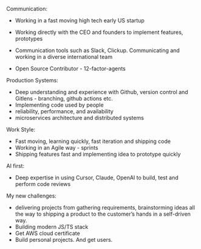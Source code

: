 Communication:
- Working in a fast moving high tech early US startup
- Working directly with the CEO and founders to implement features, prototypes
- Communication tools such as Slack, Clickup. Communicating and working in a diverse international team

- Open Source Contributor - 12-factor-agents

Production Systems:
- Deep understanding and experience with Github, version control and Gitlens - branching, github actions etc.
- Implementing code used by people
- reliability, performance, and availability
- microservices architecture and distributed systems

Work Style:
- Fast moving, learning quickly, fast iteration and shipping code
- Working in an Agile way - sprints
- Shipping features fast and implementing idea to prototype quickly

AI first:
- Deep expertise in using Cursor, Claude, OpenAI to build, test and perform code reviews

My new challenges:
-  delivering projects from gathering requirements, brainstorming ideas all the way to shipping a product to the customer’s hands in a self-driven way.
- Building modern JS/TS stack
- Get AWS cloud certificate
- Build personal projects. And get users.
